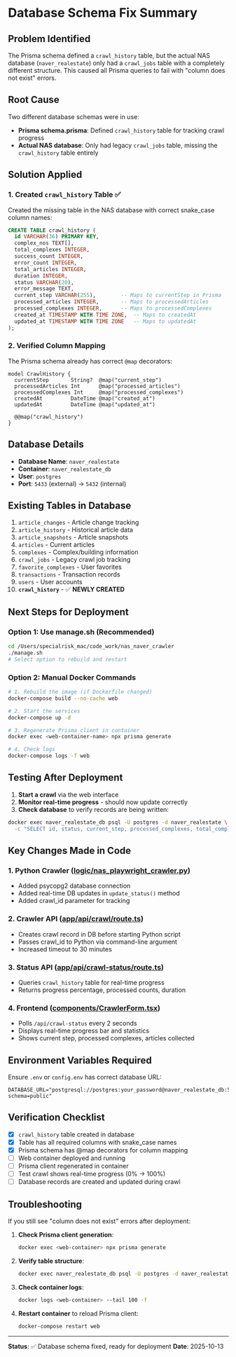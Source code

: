 # Database Schema Fix Summary

## Problem Identified

The Prisma schema defined a `crawl_history` table, but the actual NAS database (`naver_realestate`) only had a `crawl_jobs` table with a completely different structure. This caused all Prisma queries to fail with "column does not exist" errors.

## Root Cause

Two different database schemas were in use:
- **Prisma schema.prisma**: Defined `crawl_history` table for tracking crawl progress
- **Actual NAS database**: Only had legacy `crawl_jobs` table, missing the `crawl_history` table entirely

## Solution Applied

### 1. Created `crawl_history` Table ✅

Created the missing table in the NAS database with correct snake_case column names:

```sql
CREATE TABLE crawl_history (
  id VARCHAR(36) PRIMARY KEY,
  complex_nos TEXT[],
  total_complexes INTEGER,
  success_count INTEGER,
  error_count INTEGER,
  total_articles INTEGER,
  duration INTEGER,
  status VARCHAR(20),
  error_message TEXT,
  current_step VARCHAR(255),        -- Maps to currentStep in Prisma
  processed_articles INTEGER,       -- Maps to processedArticles
  processed_complexes INTEGER,      -- Maps to processedComplexes
  created_at TIMESTAMP WITH TIME ZONE,  -- Maps to createdAt
  updated_at TIMESTAMP WITH TIME ZONE   -- Maps to updatedAt
);
```

### 2. Verified Column Mapping

The Prisma schema already has correct `@map` decorators:

```prisma
model CrawlHistory {
  currentStep       String?  @map("current_step")
  processedArticles Int      @map("processed_articles")
  processedComplexes Int     @map("processed_complexes")
  createdAt         DateTime @map("created_at")
  updatedAt         DateTime @map("updated_at")

  @@map("crawl_history")
}
```

## Database Details

- **Database Name**: `naver_realestate`
- **Container**: `naver_realestate_db`
- **User**: `postgres`
- **Port**: `5433` (external) → `5432` (internal)

## Existing Tables in Database

1. `article_changes` - Article change tracking
2. `article_history` - Historical article data
3. `article_snapshots` - Article snapshots
4. `articles` - Current articles
5. `complexes` - Complex/building information
6. `crawl_jobs` - Legacy crawl job tracking
7. `favorite_complexes` - User favorites
8. `transactions` - Transaction records
9. `users` - User accounts
10. **`crawl_history`** - ✅ **NEWLY CREATED**

## Next Steps for Deployment

### Option 1: Use manage.sh (Recommended)

```bash
cd /Users/specialrisk_mac/code_work/nas_naver_crawler
./manage.sh
# Select option to rebuild and restart
```

### Option 2: Manual Docker Commands

```bash
# 1. Rebuild the image (if Dockerfile changed)
docker-compose build --no-cache web

# 2. Start the services
docker-compose up -d

# 3. Regenerate Prisma client in container
docker exec <web-container-name> npx prisma generate

# 4. Check logs
docker-compose logs -f web
```

## Testing After Deployment

1. **Start a crawl** via the web interface
2. **Monitor real-time progress** - should now update correctly
3. **Check database** to verify records are being written:

```bash
docker exec naver_realestate_db psql -U postgres -d naver_realestate \
  -c "SELECT id, status, current_step, processed_complexes, total_complexes FROM crawl_history ORDER BY created_at DESC LIMIT 5;"
```

## Key Changes Made in Code

### 1. Python Crawler ([logic/nas_playwright_crawler.py](logic/nas_playwright_crawler.py))
- Added psycopg2 database connection
- Added real-time DB updates in `update_status()` method
- Added crawl_id parameter for tracking

### 2. Crawler API ([app/api/crawl/route.ts](app/api/crawl/route.ts))
- Creates crawl record in DB before starting Python script
- Passes crawl_id to Python via command-line argument
- Increased timeout to 30 minutes

### 3. Status API ([app/api/crawl-status/route.ts](app/api/crawl-status/route.ts))
- Queries `crawl_history` table for real-time progress
- Returns progress percentage, processed counts, duration

### 4. Frontend ([components/CrawlerForm.tsx](components/CrawlerForm.tsx))
- Polls `/api/crawl-status` every 2 seconds
- Displays real-time progress bar and statistics
- Shows current step, processed complexes, articles collected

## Environment Variables Required

Ensure `.env` or `config.env` has correct database URL:

```env
DATABASE_URL="postgresql://postgres:your_password@naver_realestate_db:5432/naver_realestate?schema=public"
```

## Verification Checklist

- [x] `crawl_history` table created in database
- [x] Table has all required columns with snake_case names
- [x] Prisma schema has @map decorators for column mapping
- [ ] Web container deployed and running
- [ ] Prisma client regenerated in container
- [ ] Test crawl shows real-time progress (0% → 100%)
- [ ] Database records are created and updated during crawl

## Troubleshooting

If you still see "column does not exist" errors after deployment:

1. **Check Prisma client generation**:
   ```bash
   docker exec <web-container> npx prisma generate
   ```

2. **Verify table structure**:
   ```bash
   docker exec naver_realestate_db psql -U postgres -d naver_realestate -c "\d crawl_history"
   ```

3. **Check container logs**:
   ```bash
   docker logs <web-container> --tail 100 -f
   ```

4. **Restart container** to reload Prisma client:
   ```bash
   docker-compose restart web
   ```

---

**Status**: ✅ Database schema fixed, ready for deployment
**Date**: 2025-10-13

